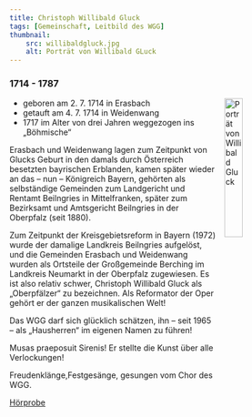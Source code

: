 ```yaml
---
title: Christoph Willibald Gluck
tags: [Gemeinschaft, Leitbild des WGG]
thumbnail: 
    src: willibaldgluck.jpg
    alt: Porträt von Willibald GLuck
---
```


### 1714 - 1787


<img src="images/willibaldgluck.jpg" alt="Porträt von Willibald Gluck" style="float: right; margin-left: 15px; width: 25%; margin-bottom: 15px"></img>

* geboren am 2. 7. 1714 in Erasbach
* getauft am 4. 7. 1714 in Weidenwang 
* 1717 im Alter von drei Jahren weggezogen ins „Böhmische“

Erasbach und Weidenwang lagen zum Zeitpunkt von Glucks Geburt in den damals durch Österreich besetzten bayrischen Erblanden, 
kamen später wieder an das – nun – Königreich Bayern, gehörten als selbständige Gemeinden zum Landgericht und Rentamt 
Beilngries in Mittelfranken, später zum Bezirksamt und Amtsgericht Beilngries in der Oberpfalz (seit 1880).

Zum Zeitpunkt der Kreisgebietsreform in Bayern (1972) wurde der damalige Landkreis Beilngries aufgelöst, und die Gemeinden 
Erasbach und Weidenwang wurden als Ortsteile der Großgemeinde Berching im Landkreis Neumarkt in der Oberpfalz zugewiesen. 
Es ist also relativ schwer, Christoph Willibald Gluck als „Oberpfälzer“ zu bezeichnen. Als Reformator der Oper gehört er der 
ganzen musikalischen Welt!

Das WGG darf sich glücklich schätzen, ihn – seit 1965 – als „Hausherren“ im eigenen Namen zu führen!

Musas praeposuit Sirenis!
Er stellte die Kunst über alle Verlockungen!

Freudenklänge,Festgesänge, gesungen vom Chor des WGG.

<a href="/audio/gluck.mp3" target = "_blank">Hörprobe</a>